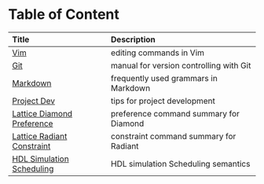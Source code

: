 # Table of Content

|Title                                                                  |Description                                |
|:---                                                                   |:---                                       |
|[Vim](./guide/vim_editing.md)                                         |editing commands in Vim                    |
|[Git](./guide/git.md)                                                 |manual for version controlling with Git    |
|[Markdown](./guide/markdown.md)                                       |frequently used grammars in Markdown       |
|[Project Dev](./guide/pj_dev.md)                                      |tips for project development               |
|[Lattice Diamond Preference](./guide/lattice_diamond_preference.md)   |preference command summary for Diamond     |
|[Lattice Radiant Constraint](./guide/lattice_radiant_constraint.md)   |constraint command summary for Radiant     |
|[HDL Simulation Scheduling](./guide/hdl_sim_scheduling.md)            |HDL simulation Scheduling semantics        |

